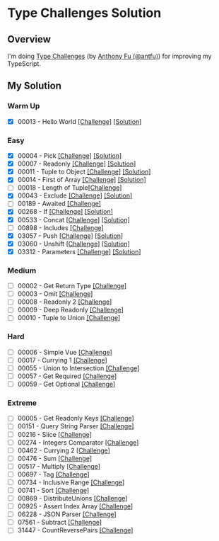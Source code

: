# Type Challenges Solution

## Overview

I'm doing [Type Challenges](https://github.com/type-challenges/type-challenges?tab=readme-ov-file) (by [Anthony Fu (@antfu)](https://github.com/antfu)) for improving my TypeScript.

## My Solution

### Warm Up

- [x] 00013 - Hello World [[Challenge]](https://github.com/type-challenges/type-challenges/blob/main/questions/00013-warm-hello-world/README.md) [[Solution]](https://github.com/lebrancconvas/Lebranc-Type-Challenges/blob/main/solution/warm_up/t00013_hello_world.ts)

### Easy

- [x] 00004 - Pick [[Challenge]](https://github.com/type-challenges/type-challenges/blob/main/questions/00004-easy-pick/README.md) [[Solution]](https://github.com/lebrancconvas/Lebranc-Type-Challenges/blob/main/solution/mode02_easy/t00004_pick.ts)
- [x] 00007 - Readonly [[Challenge]](https://github.com/type-challenges/type-challenges/blob/main/questions/00007-easy-readonly/README.md) [[Solution]](https://github.com/lebrancconvas/Lebranc-Type-Challenges/blob/main/solution/mode02_easy/t00007_readonly.ts)
- [x] 00011 - Tuple to Object [[Challenge]](https://github.com/type-challenges/type-challenges/blob/main/questions/00011-easy-tuple-to-object/README.md) [[Solution]](https://github.com/lebrancconvas/Lebranc-Type-Challenges/blob/main/solution/mode02_easy/t00011_tuple_to_object.ts)
- [x] 00014 - First of Array [[Challenge]](https://github.com/type-challenges/type-challenges/blob/main/questions/00014-easy-first/README.md) [[Solution]](https://github.com/lebrancconvas/Lebranc-Type-Challenges/blob/main/solution/mode02_easy/t00014_first_of_array.ts)
- [ ] 00018 - Length of Tuple[[Challenge]](https://github.com/type-challenges/type-challenges/blob/main/questions/00018-easy-tuple-length/README.md)
- [x] 00043 - Exclude [[Challenge]](https://github.com/type-challenges/type-challenges/blob/main/questions/00043-easy-exclude/README.md) [[Solution]](https://github.com/lebrancconvas/Lebranc-Type-Challenges/blob/main/solution/mode02_easy/t00043_exclude.ts)
- [ ] 00189 - Awaited [[Challenge]](https://github.com/type-challenges/type-challenges/blob/main/questions/00189-easy-awaited/README.md)
- [x] 00268 - If [[Challenge]](https://github.com/type-challenges/type-challenges/blob/main/questions/00268-easy-if/README.md) [[Solution]](https://github.com/lebrancconvas/Lebranc-Type-Challenges/blob/main/solution/mode02_easy/t00268_if.ts)
- [x] 00533 - Concat [[Challenge]](https://github.com/type-challenges/type-challenges/blob/main/questions/00533-easy-concat/README.md) [[Solution]](https://github.com/lebrancconvas/Lebranc-Type-Challenges/blob/main/solution/mode02_easy/t00533_concat.ts)
- [ ] 00898 - Includes [[Challenge]](https://github.com/type-challenges/type-challenges/blob/main/questions/00898-easy-includes/README.md)
- [x] 03057 - Push [[Challenge]](https://github.com/type-challenges/type-challenges/blob/main/questions/03057-easy-push/README.md) [[Solution]](https://github.com/lebrancconvas/Lebranc-Type-Challenges/blob/main/solution/mode02_easy/t03057_push.ts)
- [x] 03060 - Unshift [[Challenge]](https://github.com/type-challenges/type-challenges/blob/main/questions/03060-easy-unshift/README.md) [[Solution]](https://github.com/lebrancconvas/Lebranc-Type-Challenges/blob/main/solution/mode02_easy/t03060_unshift.ts)
- [x] 03312 - Parameters [[Challenge]](https://github.com/type-challenges/type-challenges/blob/main/questions/03312-easy-parameters/README.md) [[Solution]](https://github.com/lebrancconvas/Lebranc-Type-Challenges/blob/main/solution/mode02_easy/t03312_parameters.ts)

### Medium

- [ ] 00002 - Get Return Type [[Challenge]](https://github.com/type-challenges/type-challenges/blob/main/questions/00002-medium-return-type/README.md)
- [ ] 00003 - Omit [[Challenge]](https://github.com/type-challenges/type-challenges/blob/main/questions/00003-medium-omit/README.md)
- [ ] 00008 - Readonly 2 [[Challenge]](https://github.com/type-challenges/type-challenges/blob/main/questions/00008-medium-readonly-2/README.md)
- [ ] 00009 - Deep Readonly [[Challenge]](https://github.com/type-challenges/type-challenges/blob/main/questions/00009-medium-deep-readonly/README.md)
- [ ] 00010 - Tuple to Union [[Challenge]](https://github.com/type-challenges/type-challenges/blob/main/questions/00010-medium-tuple-to-union/README.md)

### Hard

- [ ] 00006 - Simple Vue [[Challenge]](https://github.com/type-challenges/type-challenges/blob/main/questions/00006-hard-simple-vue/README.md)
- [ ] 00017 - Currying 1 [[Challenge]](https://github.com/type-challenges/type-challenges/blob/main/questions/00017-hard-currying-1/README.md)
- [ ] 00055 - Union to Intersection [[Challenge]](https://github.com/type-challenges/type-challenges/blob/main/questions/00055-hard-union-to-intersection/README.md)
- [ ] 00057 - Get Required [[Challenge]](https://github.com/type-challenges/type-challenges/blob/main/questions/00057-hard-get-required/README.md)
- [ ] 00059 - Get Optional [[Challenge]](https://github.com/type-challenges/type-challenges/blob/main/questions/00059-hard-get-optional/README.md)

### Extreme

- [ ] 00005 - Get Readonly Keys [[Challenge]](https://github.com/type-challenges/type-challenges/blob/main/questions/00005-extreme-readonly-keys/README.md)
- [ ] 00151 - Query String Parser [[Challenge]](https://github.com/type-challenges/type-challenges/blob/main/questions/00151-extreme-query-string-parser/README.md)
- [ ] 00216 - Slice [[Challenge]](https://github.com/type-challenges/type-challenges/blob/main/questions/00216-extreme-slice/README.md)
- [ ] 00274 - Integers Comparator [[Challenge]](https://github.com/type-challenges/type-challenges/blob/main/questions/00274-extreme-integers-comparator/README.md)
- [ ] 00462 - Currying 2 [[Challenge]](https://github.com/type-challenges/type-challenges/blob/main/questions/00462-extreme-currying-2/README.md)
- [ ] 00476 - Sum [[Challenge]](https://github.com/type-challenges/type-challenges/blob/main/questions/00476-extreme-sum/README.md)
- [ ] 00517 - Multiply [[Challenge]](https://github.com/type-challenges/type-challenges/blob/main/questions/00517-extreme-multiply/README.md)
- [ ] 00697 - Tag [[Challenge]](https://github.com/type-challenges/type-challenges/blob/main/questions/00697-extreme-tag/README.md)
- [ ] 00734 - Inclusive Range [[Challenge]](https://github.com/type-challenges/type-challenges/blob/main/questions/00734-extreme-inclusive-range/README.md)
- [ ] 00741 - Sort [[Challenge]](https://github.com/type-challenges/type-challenges/blob/main/questions/00741-extreme-sort/README.md)
- [ ] 00869 - DistributeUnions [[Challenge]](https://github.com/type-challenges/type-challenges/blob/main/questions/00869-extreme-distributeunions/README.md)
- [ ] 00925 - Assert Index Array [[Challenge]](https://github.com/type-challenges/type-challenges/blob/main/questions/00925-extreme-assert-array-index/README.md)
- [ ] 06228 - JSON Parser [[Challenge]](https://github.com/type-challenges/type-challenges/blob/main/questions/06228-extreme-json-parser/README.md)
- [ ] 07561 - Subtract [[Challenge]](https://github.com/type-challenges/type-challenges/blob/main/questions/07561-extreme-subtract/README.md)
- [ ] 31447 - CountReversePairs [[Challenge]](https://github.com/type-challenges/type-challenges/blob/main/questions/31447-extreme-countreversepairs/README.md)
